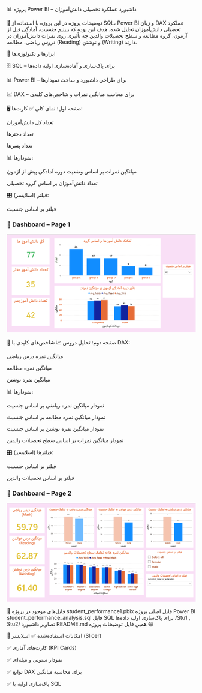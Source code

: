 📊 پروژه Power BI – داشبورد عملکرد تحصیلی دانش‌آموزان

📌 توضیحات پروژه
در این پروژه با استفاده از SQL، Power BI و زبان DAX عملکرد تحصیلی دانش‌آموزان تحلیل شده.
هدف این بوده که ببینیم جنسیت، آمادگی قبل از آزمون، گروه مطالعه و سطح تحصیلات والدین چه تأثیری روی نمرات دانش‌آموزان در دروس ریاضی، مطالعه (Reading) و نوشتن (Writing) دارند.



🧰 ابزارها و تکنولوژی‌ها

🗄️ SQL – برای پاک‌سازی و آماده‌سازی اولیه داده‌ها

📊 Power BI – برای طراحی داشبورد و ساخت نمودارها

📈 DAX – برای محاسبه میانگین نمرات و شاخص‌های کلیدی



🖥️ صفحه اول: نمای کلی
✅ کارت‌ها:

تعداد کل دانش‌آموزان

تعداد دخترها

تعداد پسرها

📊 نمودارها:

میانگین نمرات بر اساس وضعیت دوره آمادگی پیش از آزمون

تعداد دانش‌آموزان بر اساس گروه تحصیلی

🎛️ فیلتر (اسلایسر):

فیلتر بر اساس جنسیت
### 📄 Dashboard – Page 1
![Dashboard Page 1](Stu1.png)




📑 صفحه دوم: تحلیل دروس
📈 شاخص‌های کلیدی با DAX:

میانگین نمره درس ریاضی

میانگین نمره مطالعه

میانگین نمره نوشتن

📊 نمودارها:

نمودار میانگین نمره ریاضی بر اساس جنسیت

نمودار میانگین نمره مطالعه بر اساس جنسیت

نمودار میانگین نمره نوشتن بر اساس جنسیت

نمودار میانگین نمرات بر اساس سطح تحصیلات والدین

🎛️ فیلترها (اسلایسر):

فیلتر بر اساس جنسیت

فیلتر بر اساس تحصیلات والدین
### 📄 Dashboard – Page 2
![Dashboard Page 2](Stu2.png)



📂 فایل‌های موجود در پروژه
student_performance1.pbix	فایل اصلی پروژه Power BI
student_performance_analysis.sql	فایل SQL برای پاک‌سازی اولیه داده‌ها
/Stu1 , Stu2/	 تصاویر داشبورد
README.md	همین فایل توضیحات پروژه 😄





🌟 امکانات استفاده‌شده
✅ اسلایسر (Slicer)

✅ کارت‌های آماری (KPI Cards)

✅ نمودار ستونی و میله‌ای

✅ توابع DAX برای محاسبه میانگین

✅ پاک‌سازی اولیه با SQL




